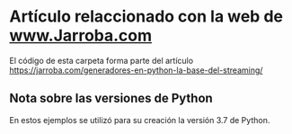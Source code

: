# Artículo relaccionado con la web de www.Jarroba.com
El código de esta carpeta forma parte del artículo https://jarroba.com/generadores-en-python-la-base-del-streaming/


## Nota sobre las versiones de Python
En estos ejemplos se utilizó para su creación la versión 3.7 de Python.

